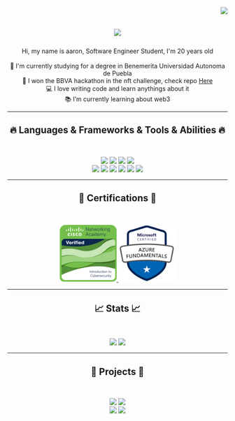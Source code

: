 <img align="right" src="https://visitor-badge.laobi.icu/badge?page_id=rlaaron.rlaaron">

<h1 align="center">
  <a href="https://git.io/typing-svg">
    <img src="https://readme-typing-svg.herokuapp.com/?lines=Hello,+There!+👋;This+is+Aaron....;Nice+to+meet+you!&center=true&size=30">
  </a>
</h1>

<p align="center">
  Hi, my name is aaron, Software Engineer Student, I'm 20 years old 
  <br>
  <br>
  🔬 I'm currently studying for a  degree in Benemerita Universidad Autonoma de Puebla
  <br>
  🎉 I won the BBVA hackathon in the nft challenge, check repo <a href="https://github.com/rlaaron/ACENDANT-BBVA" title="repo">Here</a>
  <br>
  💻 I love writing code and learn anythings about it
  <br>
  📚 I’m currently learning about web3 
</p>

<hr>
<h2 align="center">🔥 Languages & Frameworks & Tools & Abilities 🔥</h2>
<br>
<p align="center">
    <img src = "https://readme-components.vercel.app/api?component=logo&logo=react&text=true&animation=spin&textfill=000000&fill=linear-gradient%2862deg%2C%20%238EC5FC%200%25%2C%20%23E0C3FC%20100%25%29%3B%0A" width="100">
    <img src = "https://readme-components.vercel.app/api?component=logo&logo=node.js&text=true&textfill=000000&fill=linear-gradient%2862deg%2C%20%238EC5FC%200%25%2C%20%23E0C3FC%20100%25%29%3B%0A" width="110">
    <img src = "https://readme-components.vercel.app/api?component=logo&logo=javaScript&text=true&textfill=000000&fill=linear-gradient%2862deg%2C%20%238EC5FC%200%25%2C%20%23E0C3FC%20100%25%29%3B%0A" width="130">
    <img src = "https://readme-components.vercel.app/api?component=logo&logo=microsoftAzure&text=true&textfill=000000&fill=linear-gradient%2862deg%2C%20%238EC5FC%200%25%2C%20%23E0C3FC%20100%25%29%3B%0A" width="155">
    <br>
    <img src = "https://readme-components.vercel.app/api?component=logo&logo=ethereum&text=false&textfill=000000&fill=linear-gradient%2862deg%2C%20%238EC5FC%200%25%2C%20%23E0C3FC%20100%25%29%3B%0A" width="58">
    <img src = "https://readme-components.vercel.app/api?component=logo&logo=css3&text=false&textfill=000000&fill=linear-gradient%2862deg%2C%20%238EC5FC%200%25%2C%20%23E0C3FC%20100%25%29%3B%0A" width="58">
    <img src = "https://readme-components.vercel.app/api?component=logo&logo=html5&text=false&textfill=000000&fill=linear-gradient%2862deg%2C%20%238EC5FC%200%25%2C%20%23E0C3FC%20100%25%29%3B%0A" width="58">
    <img src = "https://readme-components.vercel.app/api?component=logo&logo=git&text=false&textfill=000000&fill=linear-gradient%2862deg%2C%20%238EC5FC%200%25%2C%20%23E0C3FC%20100%25%29%3B%0A" width="58">
    <img src = "https://readme-components.vercel.app/api?component=logo&logo=github&text=false&textfill=000000&fill=linear-gradient%2862deg%2C%20%238EC5FC%200%25%2C%20%23E0C3FC%20100%25%29%3B%0A" width="58">
    <img src = "https://readme-components.vercel.app/api?component=logo&logo=VisualStudioCode&text=false&textfill=000000&fill=linear-gradient%2862deg%2C%20%238EC5FC%200%25%2C%20%23E0C3FC%20100%25%29%3B%0A" width="58">
</p>

<hr>
<h2 align="center">🏅   Certifications  🏅</h2>
<br>
<p align="center">
    <a href = "https://www.credly.com/badges/6e7dd35c-c8c4-49fc-826d-621284ccbf3f/public_url" title = "cybersecurity">
        <img src = "./assets/cybersecurity(1).png" width= "130">
        <tb>
    </a>
    <a href = "https://www.credly.com/badges/c034f9e8-a42d-4f7a-a0d2-8bf44005ea85/public_url">
        <img src = "./assets/fundamentals(1).png" width= "130" >
        <!-- align="right" -->
    </a>
</p>

<hr>
<h2 align="center">📈   Stats  📈</h2>
<br>
<p align = "center">
    <img src = "https://github-readme-stats.vercel.app/api?username=rlaaron&show_icons=true&bg_color=0,9ac5fc,a3c5fc,b9c4fc,c0c4fc,c1c4fc&theme=graywhite" width = "500">
    <img src = "https://github-readme-stats.vercel.app/api/top-langs/?username=rlaaron&hide=jupyter%20notebook&bg_color=0,9ac5fc,a3c5fc,b9c4fc,c0c4fc,c1c4fc&theme=graywhite&layout=compact" width = "420">
    <br>
</p>
    
<hr>
<h2 align="center">💪   Projects  💪</h2>
<br>
<p align = "center">
    <img src = "https://github-readme-stats.vercel.app/api/pin/?username=rlaaron&repo=ACENDANT-BBVA&bg_color=0,9ac5fc,a3c5fc,b9c4fc,c0c4fc,c1c4fc&theme=graywhite" width = "420">
    <img src = "https://github-readme-stats.vercel.app/api/pin/?username=rlaaron&repo=CryptoBlueberry&bg_color=0,9ac5fc,a3c5fc,b9c4fc,c0c4fc,c1c4fc&theme=graywhite" width = "420">
    <br>
    <img src = "https://github-readme-stats.vercel.app/api/pin/?username=rlaaron&repo=discord-mirror&bg_color=0,9ac5fc,a3c5fc,b9c4fc,c0c4fc,c1c4fc&theme=graywhite" width = "420">
    <img src = "https://github-readme-stats.vercel.app/api/pin/?username=rlaaron&repo=info-bot&bg_color=0,9ac5fc,a3c5fc,b9c4fc,c0c4fc,c1c4fc&theme=graywhite" width = "420">
    <!-- ![Aaron github stats](https://github-readme-stats.vercel.app/api?username=rlaaron&show_icons=true&theme=shades-of-purple) -->
</p>


